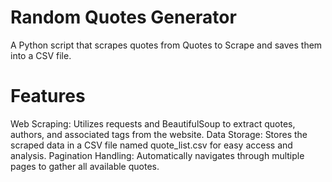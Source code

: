 # Random Quotes Generator
A Python script that scrapes quotes from Quotes to Scrape and saves them into a CSV file.

# Features
Web Scraping: Utilizes requests and BeautifulSoup to extract quotes, authors, and associated tags from the website.
Data Storage: Stores the scraped data in a CSV file named quote_list.csv for easy access and analysis.
Pagination Handling: Automatically navigates through multiple pages to gather all available quotes.

